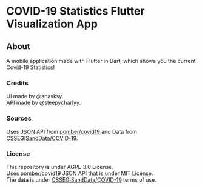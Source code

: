 # COVID-19 Statistics Flutter Visualization App

## About

A mobile application made with Flutter in Dart, which shows you the current Covid-19 Statistics!  

### Credits

UI made by @anasksy.  
API made by @sleepycharlyy.

### Sources

Uses JSON API from [pomber/covid19](https://github.com/pomber/covid19) and Data from [CSSEGISandData/COVID-19](https://github.com/CSSEGISandData/COVID-19/).

### License

This repository is under AGPL-3.0 License.  
Uses [pomber/covid19](https://github.com/pomber/covid19) JSON API that is under MIT License.  
The data is under [CSSEGISandData/COVID-19](https://github.com/CSSEGISandData/COVID-19/) terms of use.
